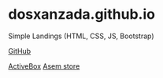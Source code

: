 # dosxanzada.github.io
Simple Landings (HTML, CSS, JS, Bootstrap)

[GitHub](http://github.com)

[ActiveBox](http://github.com/myactivebox)
[Asem store](https://dosxanzada.github.io/ASEM-store/)
